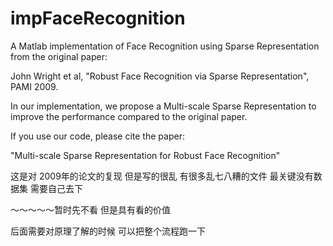 # impFaceRecognition

A Matlab implementation of Face Recognition using Sparse Representation from the original paper:

John Wright et al, "Robust Face Recognition via Sparse Representation", PAMI 2009.

In our implementation, we propose a Multi-scale Sparse Representation to improve the performance compared to the original paper.

If you use our code, please cite the paper: 

"Multi-scale Sparse Representation for Robust Face Recognition"



这是对 2009年的论文的复现 但是写的很乱 有很多乱七八糟的文件  最关键没有数据集 需要自己去下

～～～～～暂时先不看   但是具有看的价值

后面需要对原理了解的时候 可以把整个流程跑一下 
